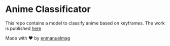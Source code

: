 # Anime Classificator

This repo contains a model to classify anime based on keyframes.
The work is published [here](https://www.researchgate.net/publication/359842438_The_guy_of_the_names)

Made with ❤️ by [enmanuelmag](https://cardor.dev)
